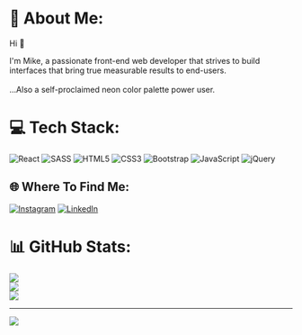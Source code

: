 # 💫 About Me:
Hi 👋

I'm Mike, a passionate front-end web developer that strives to build interfaces that bring true measurable results to end-users.<br><br>...Also a self-proclaimed neon color palette power user.

# 💻 Tech Stack:
![React](https://img.shields.io/badge/react-%2320232a.svg?style=for-the-badge&logo=react&logoColor=%2361DAFB) ![SASS](https://img.shields.io/badge/SASS-hotpink.svg?style=for-the-badge&logo=SASS&logoColor=white) ![HTML5](https://img.shields.io/badge/html5-%23E34F26.svg?style=for-the-badge&logo=html5&logoColor=white) ![CSS3](https://img.shields.io/badge/css3-%231572B6.svg?style=for-the-badge&logo=css3&logoColor=white) ![Bootstrap](https://img.shields.io/badge/bootstrap-%23563D7C.svg?style=for-the-badge&logo=bootstrap&logoColor=white) ![JavaScript](https://img.shields.io/badge/javascript-%23323330.svg?style=for-the-badge&logo=javascript&logoColor=%23F7DF1E) ![jQuery](https://img.shields.io/badge/jquery-%230769AD.svg?style=for-the-badge&logo=jquery&logoColor=white) 

## 🌐 Where To Find Me:
[![Instagram](https://img.shields.io/badge/Instagram-%23E4405F.svg?logo=Instagram&logoColor=white)](https://instagram.com/mpurcella) [![LinkedIn](https://img.shields.io/badge/LinkedIn-%230077B5.svg?logo=linkedin&logoColor=white)](https://linkedin.com/in/mpurcella) 

# 📊 GitHub Stats:
![](https://github-readme-stats.vercel.app/api?username=mpurcella&theme=vue-dark&hide_border=false&include_all_commits=true&count_private=true)<br/>
![](https://github-readme-streak-stats.herokuapp.com/?user=mpurcella&theme=vue-dark&hide_border=false)<br/>
![](https://github-readme-stats.vercel.app/api/top-langs/?username=mpurcella&theme=vue-dark&hide_border=false&include_all_commits=true&count_private=true&layout=compact)

---
[![](https://visitcount.itsvg.in/api?id=mpurcella&icon=0&color=0)](https://visitcount.itsvg.in)

  <!-- Proudly created with GPRM ( https://gprm.itsvg.in ) -->
  
